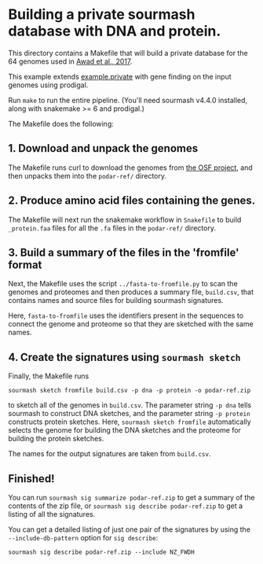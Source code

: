 # Building a private sourmash database with DNA and protein.

This directory contains a Makefile that will build a private database
for the 64 genomes used in
[Awad et al., 2017](https://www.biorxiv.org/content/10.1101/155358v3).

This example extends [example.private](../example.private/) with
gene finding on the input genomes using prodigal.

Run `make` to run the entire pipeline.  (You'll need sourmash v4.4.0
installed, along with snakemake >= 6 and prodigal.)

The Makefile does the following:

## 1. Download and unpack the genomes

The Makefile runs curl to download the genomes from
[the OSF project](https://osf.io/vbhy5), and then unpacks them
into the `podar-ref/` directory.

## 2. Produce amino acid files containing the genes.

The Makefile will next run the snakemake workflow in `Snakefile` to
build `_protein.faa` files for all the `.fa` files in the `podar-ref/`
directory.

## 3. Build a summary of the files in the 'fromfile' format

Next, the Makefile uses the script `../fasta-to-fromfile.py` to scan
the genomes and proteomes and then produces a summary file,
`build.csv`, that contains names and source files for building
sourmash signatures.

Here, `fasta-to-fromfile` uses the identifiers present in the sequences
to connect the genome and proteome so that they are sketched with the same
names.

## 4. Create the signatures using `sourmash sketch`

Finally, the Makefile runs
```
sourmash sketch fromfile build.csv -p dna -p protein -o podar-ref.zip
```
to sketch all of the genomes in `build.csv`.  The parameter string `-p
dna` tells sourmash to construct DNA sketches, and the parameter
string `-p protein` constructs protein sketches.  Here, `sourmash
sketch fromfile` automatically selects the genome for building the DNA
sketches and the proteome for building the protein sketches.

The names for the output signatures are taken from `build.csv`.

## Finished!

You can run `sourmash sig summarize podar-ref.zip` to get a summary of
the contents of the zip file, or `sourmash sig describe podar-ref.zip`
to get a listing of all the signatures.

You can get a detailed listing of just one pair of the signatures by using
the `--include-db-pattern` option for `sig describe`:
```
sourmash sig describe podar-ref.zip --include NZ_FWDH
```
